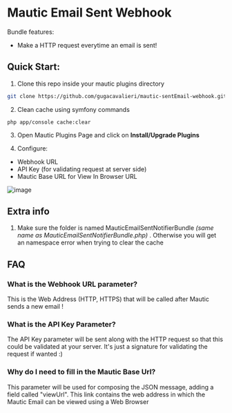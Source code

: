 # Mautic Email Sent Webhook

Bundle features:
* Make a HTTP request everytime an email is sent!

## Quick Start:

1. Clone this repo inside your mautic plugins directory

```bash
git clone https://github.com/gugacavalieri/mautic-sentEmail-webhook.git
```
2. Clean cache using symfony commands
```
php app/console cache:clear
```
3. Open Mautic Plugins Page and click on **Install/Upgrade Plugins**

4. Configure:
  * Webhook URL
  * API Key (for validating request at server side)
  * Mautic Base URL for View In Browser URL

![image](https://user-images.githubusercontent.com/4624484/50228041-4470e700-038e-11e9-8fad-792f1a49520f.png)

## Extra info
1. Make sure the folder is named MauticEmailSentNotifierBundle *(same name as MauticEmailSentNotifierBundle.php)* . Otherwise you will get an namespace error when trying to clear the cache

## FAQ

### What is the Webhook URL parameter?

This is the Web Address (HTTP, HTTPS) that will be called after Mautic sends a
new email !

### What is the API Key Parameter?

The API Key parameter will be sent along with the HTTP request so that this
could be validated at your server. It's just a signature for validating the
request if wanted :)

### Why do I need to fill in the Mautic Base Url?

This parameter will be used for composing the JSON message, adding a field called
"viewUrl". This link contains the web address in which the Mautic Email can be
viewed using a Web Browser
